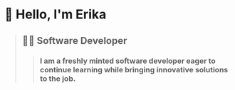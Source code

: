 # :wave: Hello, I'm Erika 
> ## :woman_technologist: **Software Developer**  
>> ### I am a freshly minted software developer eager to continue learning while bringing innovative solutions to the job. 


